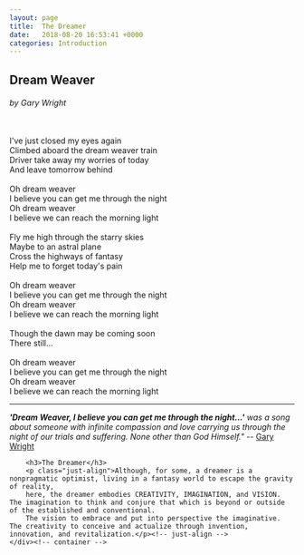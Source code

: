 ```yaml
---
layout: page
title:  The Dreamer
date:   2018-08-20 16:53:41 +0000
categories: Introduction    
---
```

<section id="page-content">
    <div class="container">
        <h1>Dream Weaver</h1>
        <h6><i>by Gary Wright</i></h6>
        <br>
        I've just closed my eyes again<br>
        Climbed aboard the dream weaver train<br>
        Driver take away my worries of today<br>
        And leave tomorrow behind<br>
        <br>
        Oh dream weaver<br>
        I believe you can get me through the night<br>
        Oh dream weaver<br>
        I believe we can reach the morning light<br>
        <br>
        Fly me high through the starry skies<br>
        Maybe to an astral plane<br>
        Cross the highways of fantasy<br>
        Help me to forget today's pain<br>
        <br>
        Oh dream weaver<br>
        I believe you can get me through the night<br>
        Oh dream weaver<br>
        I believe we can reach the morning light<br>
        <br>
        Though the dawn may be coming soon<br>
        There still… <br>
        <br>
        Oh dream weaver<br>
        I believe you can get me through the night<br>
        Oh dream weaver<br>
        I believe we can reach the morning light<br>
        <hr>
        <p class="just-align"><em><span><strong>'Dream Weaver, I believe you can get me through the night...'</strong></span> 
        was a song about someone with infinite compassion and love carrying us through the night of our trials and suffering. None other than God Himself."</em>
        -- <a href="https://www.thedreamweaver.com/">Gary Wright</a></p>
        
        <h3>The Dreamer</h3> 
        <p class="just-align">Although, for some, a dreamer is a nonpragmatic optimist, living in a fantasy world to escape the gravity of reality,
        here, the dreamer embodies CREATIVITY, IMAGINATION, and VISION. The imagination to think and conjure that which is beyond or outside of the established and conventional. 
        The vision to embrace and put into perspective the imaginative. The creativity to conceive and actualize through invention, innovation, and revitalization.</p><!-- just-align -->
    </div><!-- container -->
</section><!-- page-content -->